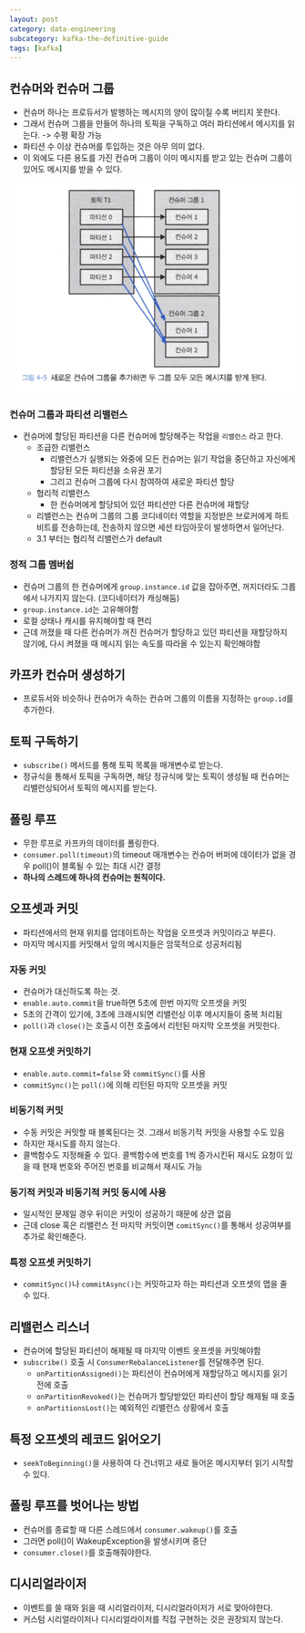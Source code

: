 ```yaml
---
layout: post
category: data-engineering
subcategory: kafka-the-definitive-guide
tags: [kafka]
---
```


## 컨슈머와 컨슈머 그룹

- 컨슈머 하나는 프로듀서가 발행하는 메시지의 양이 많이질 수록 버티지 못한다.
- 그래서 컨슈머 그룹을 만들어 하나의 토픽을 구독하고 여러 파티션에서 메시지를 읽는다. -> 수평 확장 가능
- 파티션 수 이상 컨슈머를 투입하는 것은 아무 의미 없다.
- 이 외에도 다른 용도를 가진 컨슈머 그룹이 이미 메시지를 받고 있는 컨슈머 그룹이 있어도 메시지를 받을 수 있다.

![alt text](/assets/images/data-engineering/kafka-the-definitive-guide/image/3/image.png)

### 컨슈머 그룹과 파티션 리밸런스

- 컨슈머에 할당된 파티션을 다른 컨슈머에 할당해주는 작업을 `리밸런스` 라고 한다.
    - 조급한 리밸런스
        - 리밸런스가 실행되는 와중에 모든 컨슈머는 읽기 작업을 중단하고 자신에게 할당된 모든 파티션을 소유권 포기
        - 그리고 컨슈머 그룹에 다시 참여하여 새로운 파티션 할당
    - 협리적 리밸런스
        - 한 컨슈머에게 할당되어 있던 파티션만 다른 컨슈머에 재할당
    - 리밸런스는 컨슈머 그룹의 그룹 코디네이터 역할을 지정받은 브로커에게 하트비트를 전송하는데, 전송하지 않으면 세션 타임아웃이 발생하면서 일어난다.
    - 3.1 부터는 협리적 리밸런스가 default

### 정적 그룹 멤버쉽

- 컨슈머 그룹의 한 컨슈머에게 `group.instance.id` 값을 잡아주면, 꺼지더라도 그룹에서 나가지지 않는다. (코디네이터가 캐싱해둠)
- `group.instance.id`는 고유해야함
- 로컬 상태나 캐시를 유지해야할 때 편리
- 근데 꺼졌을 때 다른 컨슈머가 꺼진 컨슈머가 할당하고 있던 파티션을 재할당하지 않기에, 다시 켜졌을 때 메시지 읽는 속도를 따라올 수 있는지 확인해야함

## 카프카 컨슈머 생성하기

- 프로듀서와 비슷하나 컨슈머가 속하는 컨슈머 그룹의 이름을 지정하는 `group.id`를 추가한다.

## 토픽 구독하기

- `subscribe()` 메서드를 통해 토픽 목록을 매개변수로 받는다.
- 정규식을 통해서 토픽을 구독하면, 해당 정규식에 맞는 토픽이 생성될 때 컨슈머는 리밸런싱되어서 토픽의 메시지를 받는다.

## 폴링 루프

- 무한 루프로 카프카의 데이터를 폴링한다.
- `consumer.poll(timeout)`의 timeout 매개변수는 컨슈머 버퍼에 데이터가 없을 경우 poll()이 블록될 수 있는 최대 시간 결정
- **하나의 스레드에 하나의 컨슈머는 원칙이다.**

## 오프셋과 커밋

- 파티션에서의 현재 위치를 업데이트하는 작업을 오프셋과 커밋이라고 부른다.
- 마지막 메시지를 커밋해서 앞의 메시지들은 암묵적으로 성공처리됨

### 자동 커밋

- 컨슈머가 대신하도록 하는 것.
- `enable.auto.commit`을 true하면 5초에 한번 마지막 오프셋을 커밋
- 5초의 간격이 있기에, 3초에 크래시되면 리밸런싱 이후 메시지들이 중복 처리됨
- `poll()`과 `close()`는 호출시 이전 호출에서 리턴된 마지막 오프셋을 커밋한다.

### 현재 오프셋 커밋하기

- `enable.auto.commit=false` 와 `commitSync()`를 사용
- `commitSync()`는 `poll()`에 의해 리턴된 마지막 오프셋을 커밋

### 비동기적 커밋

- 수동 커밋은 커밋할 때 블록된다는 것. 그래서 비동기적 커밋을 사용할 수도 있음
- 하지만 재시도를 하지 않는다.
- 콜백함수도 지정해줄 수 있다. 콜백함수에 번호를 1씩 증가시킨뒤 재시도 요청이 있을 때 현재 번호와 주어진 번호를 비교해서 재시도 가능

### 동기적 커밋과 비동기적 커밋 동시에 사용

- 일시적인 문제일 경우 뒤이은 커밋이 성공하기 때문에 상관 없음
- 근데 close 혹은 리밸런스 전 마지막 커밋이면 `comitSync()`를 통해서 성공여부를 추가로 확인해준다.

### 특정 오프셋 커밋하기

- `commitSync()`나 `commitAsync()`는 커밋하고자 하는 파티션과 오프셋의 맵을 줄 수 있다.

## 리밸런스 리스너

- 컨슈머에 할당된 파티션이 해제될 때 마지막 이벤트 옷프셋을 커밋해야함
- `subscribe()` 호출 시 `ConsumerRebalanceListener`를 전달해주면 된다.
    - `onPartitionAssigned()`는 파티션이 컨슈머에게 재할당하고 메시지를 읽기 전에 호출
    - `onPartitionRevoked()`는 컨슈머가 할당받았던 파티션이 할당 해제될 때 호출
    - `onPartitionsLost()`는 예외적인 리밸런스 상황에서 호출

## 특정 오프셋의 레코드 읽어오기

- `seekToBeginning()`을 사용하여 다 건너뛰고 새로 들어온 메시지부터 읽기 시작할 수 있다.

## 폴링 루프를 벗어나는 방법

- 컨슈머를 종료할 때 다른 스레드에서 `consumer.wakeup()`를 호출
- 그러면 poll()이 WakeupException을 발생시키며 중단
- `consumer.close()`를 호출해줘야한다.

## 디시리얼라이저

- 이벤트를 쓸 때와 읽을 때 시리얼라이저, 디시리얼라이저가 서로 맞아야한다.
- 커스텀 시리얼라이저나 디시리얼라이저를 직접 구현하는 것은 권장되지 않는다.